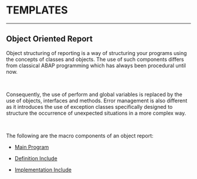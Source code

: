 # TEMPLATES

---

## Object Oriented Report

Object structuring of reporting is a way of structuring your programs using the concepts of classes and objects. The use of such components differs from classical ABAP programming which has always been procedural until now.

<br>

Consequently, the use of perform and global variables is replaced by the use of objects, interfaces and methods.
Error management is also different as it introduces the use of exception classes specifically designed to structure the occurrence of unexpected situations in a more complex way.

<br>

The following are the macro components of an object report:
- [Main Program](https://github.com/avorio-dev/S4ZAG/blob/main/ZAG_TEMPLATES/OO_REPORT/ZAG_OO_REPORT.abap)

- [Definition Include](https://github.com/avorio-dev/S4ZAG/blob/main/ZAG_TEMPLATES/OO_REPORT/ZAG_OO_REPORT_DEF.abap)

- [Implementation Include](https://github.com/avorio-dev/S4ZAG/blob/main/ZAG_TEMPLATES/OO_REPORT/ZAG_OO_REPORT_IMP.abap)